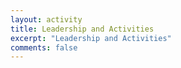 ```yaml
---
layout: activity
title: Leadership and Activities
excerpt: "Leadership and Activities"
comments: false
---
```

